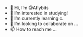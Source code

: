 - 👋 Hi, I’m @Aflybits
- 👀 I’m interested in studying!
- 🌱 I’m currently learning c.
- 💞️ I’m looking to collaborate on ...
- 📫 How to reach me ...

<!---
Aflybits/Aflybits is a ✨ special ✨ repository because its `README.md` (this file) appears on your GitHub profile.
You can click the Preview link to take a look at your changes.
--->
